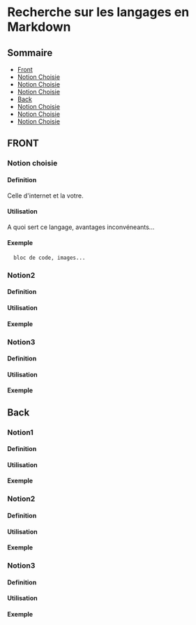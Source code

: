 # Recherche sur les langages en Markdown

##  Sommaire
- [Front](#front)
- [Notion Choisie](#fnotion1)
- [Notion Choisie](#fnotion2)
- [Notion Choisie](#fnotion3)
- [Back](#back)
- [Notion Choisie](#bnotion1) 
- [Notion Choisie](#bnotion2)
- [Notion Choisie](#bnotion3)

## <a id="front">FRONT

### <a id="fnotion1">Notion choisie  

  #### Definition
  Celle d'internet et la votre.  

  #### Utilisation
  A quoi sert ce langage, avantages inconvéneants...  

  #### Exemple
      bloc de code, images...  


### <a id="fnotion2">Notion2  
  #### Definition

  #### Utilisation
  
  #### Exemple

### <a id="fnotion3">Notion3  
  #### Definition

  #### Utilisation
  
  #### Exemple


## <a id="back">Back 

### <a id="bnotion1">Notion1 
  #### Definition

  #### Utilisation
  
  #### Exemple


### <a id="bnotion2">Notion2  
  #### Definition

  #### Utilisation
  
  #### Exemple

### <a id="bnotion3">Notion3  
  #### Definition

  #### Utilisation
  
  #### Exemple
